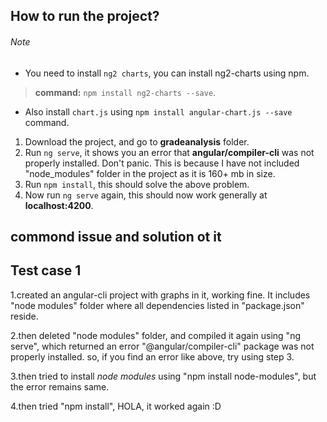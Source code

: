 ## How to run the project?
###### Note
- You need to install `ng2 charts`, you can install ng2-charts using npm.
> **command:** `npm install ng2-charts --save`.
- Also install `chart.js` using `npm install angular-chart.js --save` command.


1. Download the project, and go to **gradeanalysis** folder.
2. Run `ng serve`, it shows you an error that **angular/compiler-cli** was not properly installed. Don't panic. This is because I have not included "node_modules" folder in the project as it is 160+ mb in size.
3. Run `npm install`, this should solve the above problem.
4. Now run `ng serve` again, this should now work generally at **localhost:4200**.


commond issue and solution ot it
--------------------------------

Test case 1
---------------

1.created an angular-cli project with graphs in it, working fine. It includes "node modules" folder where all dependencies listed in "package.json" reside.

2.then deleted "node modules" folder, and compiled it again using "ng serve", which returned an error "@angular/compiler-cli" package was not properly installed.
so, if you find an error like above, try using step 3.

3.then tried to install _node modules_ using "npm install node-modules", but the error remains same.

4.then tried "npm install", HOLA, it worked again :D
